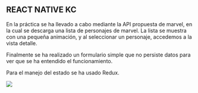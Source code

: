 ## REACT NATIVE KC

En la práctica se ha llevado a cabo mediante la API propuesta de marvel, en la cual se descarga una lista de personajes de marvel.
La lista se muestra con una pequeña animación, y al seleccionar un personaje, accedemos a la vista detalle.

Finalmente se ha realizado un formulario simple que no persiste datos para ver que se ha entendido el funcionamiento.

Para el manejo del estado se ha usado Redux.

![](react-native-marvel.gif)


